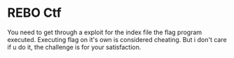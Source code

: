 # REBO Ctf
You need to get through a exploit for the index file the flag program executed. Executing flag on it's own is considered cheating. But i don't care if u do it, the challenge is for your satisfaction.
